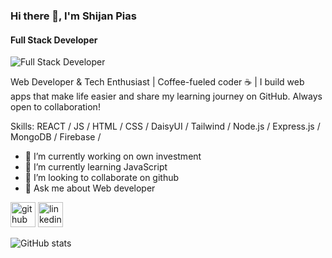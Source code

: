 ### Hi there 👋, I'm Shijan Pias
#### Full Stack Developer
![Full Stack Developer](https://scontent-sin11-2.xx.fbcdn.net/v/t39.30808-1/546905168_788527443869031_2588431820460620781_n.jpg?stp=dst-jpg_s200x200_tt6&_nc_cat=108&ccb=1-7&_nc_sid=e99d92&_nc_eui2=AeEbmzc3AbjD9s67AsDvCHTVUx7XEMEaH0pTHtcQwRofSgxUNghvJaLaDod-o-Ry0zBJ10vPGU1JhZEvEZlKlh8n&_nc_ohc=IzXaNWmoBCYQ7kNvwF_pDmi&_nc_oc=AdmZEaTmm9fGL1sEDp6OeuhXrz_PcukdlfGE9LXC2aIbQ93iDGl8b8sWBCP5tg25E_Kt5eCsLejYxNQE1d2Mt4HU&_nc_zt=24&_nc_ht=scontent-sin11-2.xx&_nc_gid=JswJqXenPUMDi-xIYGI3wg&oh=00_AfcAs7dC9NgZsY0vJXtlH3bkZblhwon9W9HWLq6vqJDA2Q&oe=68F807C5)

Web Developer & Tech Enthusiast | Coffee-fueled coder ☕ | I build web apps that make life easier and share my learning journey on GitHub. Always open to collaboration!


Skills:  REACT / JS / HTML / CSS / DaisyUI / Tailwind / Node.js / Express.js / MongoDB / Firebase / 

- 🔭 I’m currently working on own investment 
- 🌱 I’m currently learning JavaScript 
- 👯 I’m looking to collaborate on github 
- 💬 Ask me about Web developer 


[<img src='https://cdn.jsdelivr.net/npm/simple-icons@3.0.1/icons/github.svg' alt='github' height='40'>](https://github.com/Shijan_Pias)  [<img src='https://cdn.jsdelivr.net/npm/simple-icons@3.0.1/icons/linkedin.svg' alt='linkedin' height='40'>](https://www.linkedin.com/in/https://www.linkedin.com/in/shijan-pias-222b39315//)  

![GitHub stats](https://github-readme-stats.vercel.app/api?username=Shijan_Pias&show_icons=true)  

